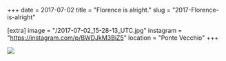 +++
date = 2017-07-02
title = "Florence is alright."
slug = "2017-Florence-is-alright"

[extra]
image = "/2017-07-02_15-28-13_UTC.jpg"
instagram = "https://instagram.com/p/BWDJkM3BiZ5"
location = "Ponte Vecchio"
+++

<img src="/2017-07-02_15-28-13_UTC.jpg" />
